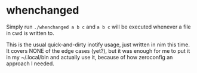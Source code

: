 # whenchanged

Simply run `./whenchanged a b c` and `a b c` will be executed whenever a file
in cwd is written to.

This is the usual quick-and-dirty inotify usage, just written in nim this time.
It covers NONE of the edge cases (yet?), but it was enough for me to put it
in my ~/.local/bin and actually use it, because of how zeroconfig an approach
I needed.
